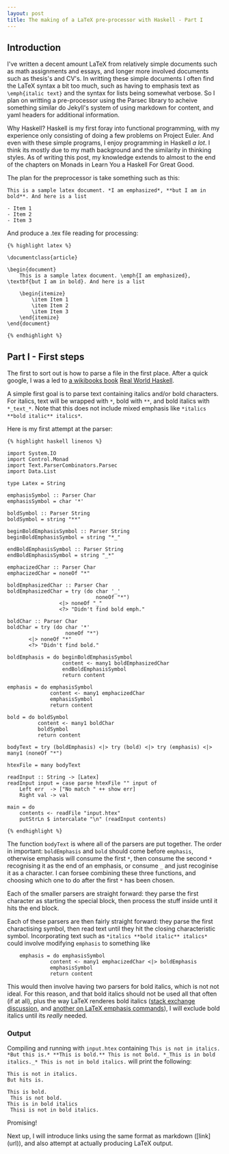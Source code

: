 ```yaml
---
layout: post
title: The making of a LaTeX pre-processor with Haskell - Part I
---
```


## Introduction

I've written a decent amount LaTeX from relatively simple documents such as math assignments and essays, and longer more involved documents such as thesis's and CV's. In writting these simple documents I often find the LaTeX syntax a bit too much, such as having to emphasis text as `\emph{italic text}` and the syntax for lists being somewhat verbose. So I plan on writting a pre-processor using the Parsec library to acheive something similar do Jekyll's system of using markdown for content, and yaml headers for additional information.

<!--end excerpt-->

Why Haskell? Haskell is my first foray into functional programming, with my experience only consisting of doing a few problems on Project Euler. And even with these simple programs, I enjoy programming in Haskell *a lot*. I think its mostly due to my math background and the similarity in thinking styles. As of writing this post, my knowledge extends to almost to the end of the chapters on Monads in Learn You a Haskell For Great Good.

The plan for the preprocessor is take something such as this:

    This is a sample latex document. *I am emphasized*, **but I am in bold**. And here is a list

    - Item 1
    - Item 2
    - Item 3

And produce a .tex file reading for processing:

    {% highlight latex %}

    \documentclass{article}

    \begin{document}
        This is a sample latex document. \emph{I am emphasized}, \textbf{but I am in bold}. And here is a list 

        \begin{itemize}
            \item Item 1
            \item Item 2
            \item Item 3
        \end{itemize}
    \end{document}

    {% endhighlight %}

## Part I - First steps

The first to sort out is how to parse a file in the first place. After a quick google, I was a led to [a wikibooks book](http://en.wikibooks.org/wiki/Write_Yourself_a_Scheme_in_48_Hours/Parsing) [Real World Haskell](http://book.realworldhaskell.org/read/using-parsec.html).

A simple first goal is to parse text containing italics and/or bold characters. For italics, text will be wrapped with `*`, bold with `**`, and bold italics with `*_text_*`. Note that this does not include mixed emphasis like `*italics **bold italic** italics*`. 

Here is my first attempt at the parser:

    {% highlight haskell linenos %}

    import System.IO
    import Control.Monad
    import Text.ParserCombinators.Parsec
    import Data.List

    type Latex = String

    emphasisSymbol :: Parser Char
    emphasisSymbol = char '*'

    boldSymbol :: Parser String
    boldSymbol = string "**"

    beginBoldEmphasisSymbol :: Parser String
    beginBoldEmphasisSymbol = string "*_"

    endBoldEmphasisSymbol :: Parser String
    endBoldEmphasisSymbol = string "_*"

    emphacizedChar :: Parser Char
    emphacizedChar = noneOf "*"

    boldEmphasizedChar :: Parser Char
    boldEmphasizedChar = try (do char '_'
                                 noneOf "*")
                     <|> noneOf "_"
                     <?> "Didn't find bold emph."

    boldChar :: Parser Char
    boldChar = try (do char '*'
                       noneOf "*")
           <|> noneOf "*"
           <?> "Didn't find bold." 

    boldEmphasis = do beginBoldEmphasisSymbol
                      content <- many1 boldEmphasizedChar
                      endBoldEmphasisSymbol
                      return content

    emphasis = do emphasisSymbol
                  content <- many1 emphacizedChar
                  emphasisSymbol
                  return content

    bold = do boldSymbol
              content <- many1 boldChar
              boldSymbol
              return content

    bodyText = try (boldEmphasis) <|> try (bold) <|> try (emphasis) <|> many1 (noneOf "*")

    htexFile = many bodyText

    readInput :: String -> [Latex]
    readInput input = case parse htexFile "" input of
        Left err  -> ["No match " ++ show err]
        Right val -> val

    main = do 
        contents <- readFile "input.htex"
        putStrLn $ intercalate "\n" (readInput contents)

    {% endhighlight %}

The function `bodyText` is where all of the parsers are put together. The order in important: `boldEmphasis` and `bold` should come before `emphasis`, otherwise emphasis will consume the first `*`, then consume the second `*` recognising it as the end of an emphasis, or consume `_` and just recoginise it as a character. I can forsee combining these three functions, and choosing which one to do after the first `*` has been chosen.

Each of the smaller parsers are straight forward: they parse the first character as starting the special block, then process the stuff inside until it hits the end block.

Each of these parsers are then fairly straight forward: they parse the first charactising symbol, then read text until they hit the closing characteristic symbol. Incorporating text such as `*italics **bold italic** italics*` could involve modifying `emphasis` to something like

        emphasis = do emphasisSymbol
                  content <- many1 emphacizedChar <|> boldEmphasis
                  emphasisSymbol
                  return content

This would then involve having two parsers for bold italics, which is not not ideal. For this reason, and that bold italics should not be used all that often (if at all), plus the way LaTeX renderes bold italics ([stack exchange discussion](http://tex.stackexchange.com/questions/46690/standard-order-for-bolditalic), and [another on LaTeX emphasis commands](http://tex.stackexchange.com/questions/41681/correct-way-to-bold-italicize-text)), I will exclude bold italics until its *really* needed.

### Output

Compiling and running with `input.htex` containing `This is not in italics. *But this is.* **This is bold.** This is not bold. *_This is in bold italics._* This is not in bold italics.` will print the following:

    This is not in italics.
    But hits is.

    This is bold.
     This is not bold.
    This is in bold italics
     Thisi is not in bold italics.

Promising!

Next up, I will introduce links using the same format as markdown (\[link\](url)), and also attempt at actually producing LaTeX output.
